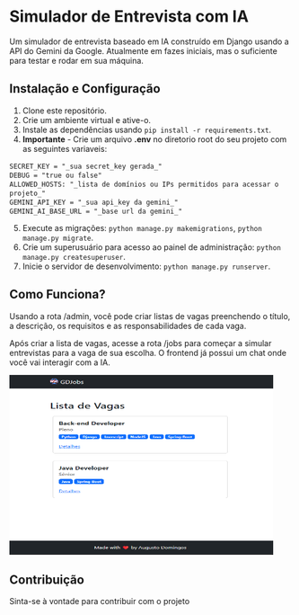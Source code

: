 # Simulador de Entrevista com IA

Um simulador de entrevista baseado em IA construído em Django usando a API do Gemini da Google. Atualmente em fazes iniciais, mas o suficiente para testar e rodar em sua máquina.

## Instalação e Configuração

1. Clone este repositório.
2. Crie um ambiente virtual e ative-o.
3. Instale as dependências usando `pip install -r requirements.txt`.
4. **Importante** - Crie um arquivo  **.env** no diretorio root do seu projeto com as seguintes variaveis:
```env
SECRET_KEY = "_sua secret_key gerada_"
DEBUG = "true ou false"
ALLOWED_HOSTS: "_lista de domínios ou IPs permitidos para acessar o projeto_"
GEMINI_API_KEY = "_sua api_key da gemini_"
GEMINI_AI_BASE_URL = "_base url da gemini_"
```
5. Execute as migrações: `python manage.py makemigrations`, `python manage.py migrate`.
6. Crie um superusuário para acesso ao painel de administração: `python manage.py createsuperuser`.
8. Inicie o servidor de desenvolvimento: `python manage.py runserver`.

## Como Funciona?
Usando a rota /admin, você pode criar listas de vagas preenchendo o título, a descrição, os requisitos e as responsabilidades de cada vaga.

Após criar a lista de vagas, acesse a rota /jobs para começar a simular entrevistas para a vaga de sua escolha. O frontend já possui um chat onde você vai interagir com a IA.

<img src="./demo_images/01.png" width="470" height="320">


## Contribuição

Sinta-se à vontade para contribuir com o projeto


